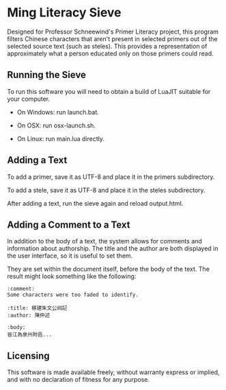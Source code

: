 Ming Literacy Sieve
===================

Designed for Professor Schneewind's Primer Literacy project, this program filters Chinese characters that aren't present in selected primers out of the selected source text (such as steles). This provides a representation of approximately what a person educated only on those primers could read. 

## Running the Sieve
To run this software you will need to obtain a build of LuaJIT suitable for
your computer.

* On Windows: run launch.bat.

* On OSX: run osx-launch.sh.

* On Linux: run main.lua directly.

## Adding a Text

To add a primer, save it as UTF-8 and place it in the primers subdirectory.

To add a stele, save it as UTF-8 and place it in the steles subdirectory.

After adding a text, run the sieve again and reload output.html.


## Adding a Comment to a Text

In addition to the body of a text, the system allows for comments and
information about authorship.  The title and the author are both displayed
in the user interface, so it is useful to set them.

They are set within the document itself, before the body of the text.  The
result might look something like the following:

```
:comment:
Some characters were too faded to identify.

:title: 移建朱文公祠記
:author: 陳仲述

:body:
晉江為泉州附邑...
```


## Licensing

This software is made available freely, without warranty express or
implied, and with no declaration of fitness for any purpose.

